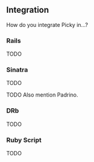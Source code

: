 ## Integration

How do you integrate Picky in…?

### Rails

TODO

### Sinatra

TODO

TODO Also mention Padrino.

### DRb

TODO

### Ruby Script

TODO